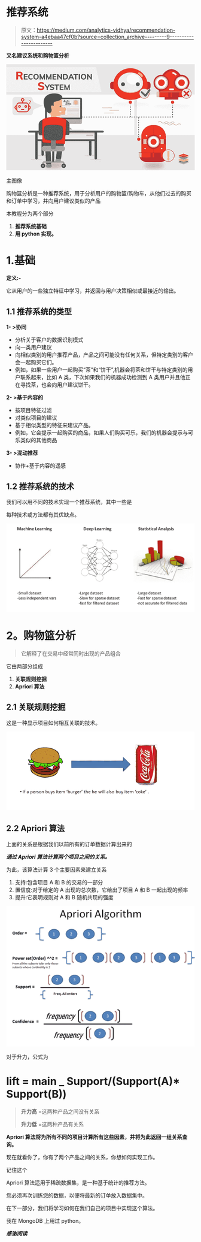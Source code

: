 # 推荐系统

> 原文：<https://medium.com/analytics-vidhya/recommendation-system-a4ebaa47cf0b?source=collection_archive---------9----------------------->

**又名建议系统和购物篮分析**

![](img/ab100da53e0dea297267b9374260484f.png)

主图像

购物篮分析是一种推荐系统，用于分析用户的购物篮/购物车，从他们过去的购买和订单中学习，并向用户建议类似的产品

本教程分为两个部分

1.  **推荐系统基础**
2.  **用 python 实现。**

# 1.基础

**定义:-**

它从用户的一些独立特征中学习，并返回与用户决策相似或最接近的输出。

## 1.1 推荐系统的类型

**1- >协同**

*   分析关于客户的数据识别模式
*   向一类用户建议
*   向相似类别的用户推荐产品，产品之间可能没有任何关系，但特定类别的客户会一起购买它们。
*   例如，如果一些用户一起购买“茶”和“饼干”,机器会将茶和饼干与特定类别的用户联系起来，比如 A 类，下次如果我们的机器成功检测到 A 类用户并且他正在寻找茶，也会向用户建议饼干。

**2- >基于内容的**

*   按项目特征过滤
*   对类似项目的建议
*   基于相似类型的特征来建议产品。
*   例如，它会提示一起购买的商品，如果人们购买可乐，我们的机器会提示与可乐类似的其他商品

**3- >混动推荐**

*   协作+基于内容的遥感

## 1.2 推荐系统的技术

我们可以用不同的技术实现一个推荐系统，其中一些是

每种技术或方法都有其优缺点。

![](img/2d33da9bc314032d16286e0bb07027d0.png)

# **2。购物篮分析**

> 它解释了在交易中经常同时出现的产品组合

它由两部分组成

1.  **关联规则挖掘**
2.  **Apriori 算法**

## 2.1 关联规则挖掘

这是一种显示项目如何相互关联的技术。

![](img/845ac162b764534d1091347a1e4c0c52.png)

## 2.2 Apriori 算法

上面的关系是根据我们以前所有的订单数据计算出来的

***通过 Apriori 算法计算两个项目之间的关系。***

为此，该算法计算 3 个主要因素来建立关系

1.  支持:包含项目 A 和 B 的交易的一部分
2.  置信度:对于给定的 A 出现的总次数，它给出了项目 A 和 B 一起出现的频率
3.  提升:它表明规则对 A 和 B 随机共现的强度

![](img/7b2294e740e031a74e3e7c5f0c4c3e0a.png)

对于升力，公式为

# lift = main _ Support/(Support(A)* Support(B))

> **升力高** =这两种产品之间没有关系
> 
> **升力低** =这两种产品有关系

**Apriori 算法将为所有不同的项目计算所有这些因素，并将为此返回一组关系查询。**

现在就看你了，你有了两个产品之间的关系，你想如何实现工作。

记住这个

Apriori 算法适用于稀疏数据集，是一种基于统计的推荐方法。

您必须再次训练您的数据，以便将最新的订单放入数据集中。

在下一部分，我们将学习如何在我们自己的项目中实现这个算法。

我在 MongoDB 上用过 python。

***感谢阅读***